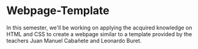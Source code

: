 # Webpage-Template

In this semester, we'll be working on applying the acquired knowledge on HTML and CSS to create a webpage similar to a template provided by the teachers Juan Manuel Cabañete and Leonardo Buret.
